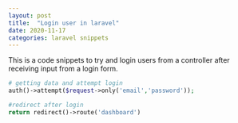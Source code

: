 ```yaml
---
layout: post
title:  "Login user in laravel"
date: 2020-11-17  
categories: laravel snippets
---
```


This is a code snippets to try and login users from a controller after receiving input from a login form. 

```php
# getting data and attempt login
auth()->attempt($request->only('email','password'));

#redirect after login 
return redirect()->route('dashboard')
```